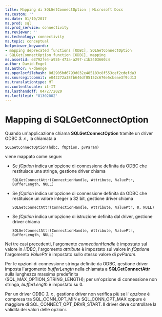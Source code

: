 ```yaml
---
title: Mapping di SQLGetConnectOption | Microsoft Docs
ms.custom: ''
ms.date: 01/19/2017
ms.prod: sql
ms.prod_service: connectivity
ms.reviewer: ''
ms.technology: connectivity
ms.topic: conceptual
helpviewer_keywords:
- mapping deprecated functions [ODBC], SQLGetConnectOption
- SQLGetConnectOption function [ODBC], mapping
ms.assetid: e3792fe4-a955-473a-a297-c1b2403660c4
author: David-Engel
ms.author: v-daenge
ms.openlocfilehash: 8d2905bd6793d032e485183c8f553cef2cdefda3
ms.sourcegitcommit: e042272a38fb646df05152c676e5cbeae3f9cd13
ms.translationtype: MT
ms.contentlocale: it-IT
ms.lasthandoff: 04/27/2020
ms.locfileid: "81302002"
---
```

# <a name="sqlgetconnectoption-mapping"></a>Mapping di SQLGetConnectOption
Quando un'applicazione chiama **SQLGetConnectOption** tramite un driver ODBC *3. x* , la chiamata a  
  
```  
SQLGetConnectOption(hdbc, fOption, pvParam)   
```  
  
 viene mappato come segue:  
  
-   Se *fOption* indica un'opzione di connessione definita da ODBC che restituisce una stringa, gestione driver chiama  
  
    ```  
    SQLGetConnectAttr(ConnectionHandle, Attribute, ValuePtr, BufferLength, NULL)  
    ```  
  
-   Se *fOption* indica un'opzione di connessione definita da ODBC che restituisce un valore integer a 32 bit, gestione driver chiama  
  
    ```  
    SQLGetConnectAttr(ConnectionHandle, Attribute, ValuePtr, 0, NULL)  
    ```  
  
-   Se *fOption* indica un'opzione di istruzione definita dal driver, gestione driver chiama  
  
    ```  
    SQLGetConnectAttr(ConnectionHandle, Attribute, ValuePtr, BufferLength, NULL)  
    ```  
  
 Nei tre casi precedenti, l'argomento *connectionHandle* è impostato sul valore in *HDBC*, l'argomento *attribute* è impostato sul valore in *fOption*e l'argomento *ValuePtr* è impostato sullo stesso valore di *pvParam*.  
  
 Per le opzioni di connessione stringa definite da ODBC, gestione driver imposta l'argomento *bufferLength* nella chiamata a **SQLGetConnectAttr** sulla lunghezza massima predefinita (SQL_MAX_OPTION_STRING_LENGTH); per un'opzione di connessione non stringa, *bufferLength* è impostato su 0.  
  
 Per un driver ODBC *3. x* , gestione driver non verifica più se l' *opzione* è compresa tra SQL_CONN_OPT_MIN e SQL_CONN_OPT_MAX oppure è maggiore di SQL_CONNECT_OPT_DRVR_START. Il driver deve controllare la validità dei valori delle opzioni.
